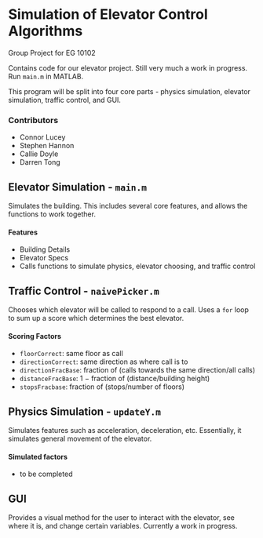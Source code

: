 # Simulation of Elevator Control Algorithms

Group Project for EG 10102

Contains code for our elevator project. Still very much a work in progress. Run `main.m` in MATLAB.

This program will be split into four core parts - physics simulation, elevator simulation, traffic control, and GUI.
### Contributors
- Connor Lucey
- Stephen Hannon
- Callie Doyle
- Darren Tong

## Elevator Simulation - `main.m`
Simulates the building. This includes several core features, and allows the functions to work together.
#### Features
- Building Details
- Elevator Specs
- Calls functions to simulate physics, elevator choosing, and traffic control

## Traffic Control - `naivePicker.m`
Chooses which elevator will be called to respond to a call.
Uses a `for` loop to sum up a score which determines the best elevator.
#### Scoring Factors
- `floorCorrect`: same floor as call
- `directionCorrect`: same direction as where call is to
- `directionFracBase`: fraction of (calls towards the same direction/all calls)
- `distanceFracBase`: 1 &minus; fraction of (distance/building height)
- `stopsFracbase`: fraction of (stops/number of floors)


## Physics Simulation - `updateY.m`
Simulates features such as acceleration, deceleration, etc. Essentially, it simulates general movement of the elevator. 
#### Simulated factors
- to be completed

## GUI
Provides a visual method for the user to interact with the elevator, see where it is, and change certain variables.
Currently a work in progress.
